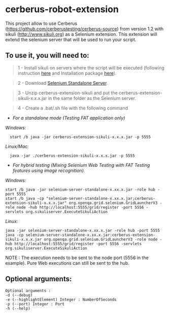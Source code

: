 # cerberus-robot-extension

This project allow to use Cerberus (https://github.com/cerberustesting/cerberus-source) from version 1.2 with sikuli (http://www.sikuli.org) as a Selenium extension. This extension will extend the selenium server that will be used to run your script.

## To use it, you will need to:

> 1 - Install sikuli on servers where the script will be executed (following instruction [here](http://sikulix-2014.readthedocs.org/en/latest/index.html)   and Installation package [here](https://launchpad.net/sikuli/sikulix)).

> 2 - Download [Selenium Standalone Server](http://www.seleniumhq.org/download).

> 3 - Unzip cerberus-extension-sikuli and put the cerberus-extension-sikuli-x.x.x.jar in the same folder as the Selenium server.

> 4 - Create a .bat/.sh file with the following command

- *For a standalone mode (Testing FAT application only)*

_Windows:_

      start /b java -jar cerberus-extension-sikuli-x.x.x.jar -p 5555


_Linux/Mac:_

      java -jar ./cerberus-extension-sikuli-x.x.x.jar -p 5555


- *For hybrid testing (Mixing Selenium Web Testing with FAT Testing features using image recognition).*

_Windows:_

    start /b java -jar selenium-server-standalone-x.xx.x.jar -role hub -port 5555
    start /b java -cp "selenium-server-standalone-x.xx.x.jar;cerberus-extension-sikuli-x.x.x.jar" org.openqa.grid.selenium.GridLauncherV3 -role node -hub http://localhost:5555/grid/register -port 5556 -servlets org.sikuliserver.ExecuteSikuliAction


_Linux:_

    java -jar selenium-server-standalone-x.xx.x.jar -role hub -port 5555
    java -cp selenium-server-standalone-x.xx.x.jar:cerberus-extension-sikuli-x.x.x.jar org.openqa.grid.selenium.GridLauncherV3 -role node -hub http://localhost:5555/grid/register -port 5556 -servlets org.sikuliserver.ExecuteSikuliAction

NOTE : The execution needs to be sent to the node port (5556 in the example). Pure Web executions can still be sent to the hub.

## Optional arguments:

    Optional arguments :
    -d (--debug)
    -e (--highlightElement) Integer : NumberOfSeconds
    -p (--port) Integer : Port
    -h (--help)

